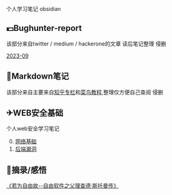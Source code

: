个人学习笔记 obsidian

## 💵Bughunter-report
该部分来自twitter / medium / hackerone的文章   读后笔记整理   侵删  

[2023-09](Bughunter-report/2023-09/)

## 🚀Markdown笔记
该部分来自主要来自[知乎专栏](https://zhuanlan.zhihu.com/p/59412540)和[菜鸟教程](https://www.runoob.com/markdown/md-advance.html),整理仅方便自己查阅 侵删

## ✈WEB安全基础

个人web安全学习笔记  

0. [网络基础](Web安全基础/0.网络基础.md)  
1. [后端漏洞](Web安全基础/1.后端漏洞/)

## 📕摘录/感悟
[《若为自由故--自由软件之父理查德·斯托曼传》](摘录_感悟/书籍/《若为自由故--自由软件之父理查德·斯托曼传》)

